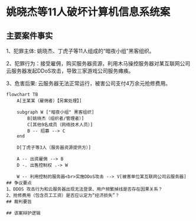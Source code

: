 # 姚晓杰等11人破坏计算机信息系统案
## 主要案件事实

1、犯罪主体: 姚晓杰、丁虎子等11人组成的“暗夜小组”黑客组织。

2、犯罪行为：接受雇佣，购买服务器资源，利用木马操控服务器对某互联网公司云服务器发起DDoS攻击，导致三家游戏公司服务瘫痪。

3、危害后果: 云服务器无法正常运行，被害公司支付4万余元抢修费用。
```mermaid
flowchart TB
    A[王某某（雇佣者）【另案处理】]

    subgraph W ["暗夜小组" 黑客组织]
        B[姚晓杰（组织者/管理者）]
        C[其他9名成员（网络技术人员）]
        B -- 招募 --> C
    end

    D[丁虎子等3人（服务器资源提供方）]

    A -- 出资雇佣 --> B
    D -. 出售控制权 .-> W

    W -- 利用控制的服务器<br>实施DDoS攻击 --> V[被害单位某互联网公司云服务器]
## 争议要点
1、DDOS 攻击行为和云服务器出现无法登录、用户频繁掉线是否存在因果关系？
2、抢修费用（包含员工工资）是否应认定为“经济损失”？
## 裁判要旨

## 该案辩护逻辑
